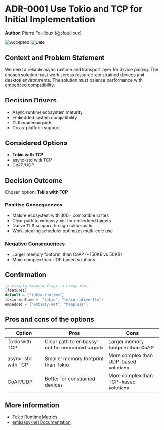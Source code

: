 # **ADR-0001** Use Tokio and TCP for Initial Implementation

**Author:** Pierre Fouilloux (@pfouilloux)

![Accepted](https://img.shields.io/badge/status-accepted-green)
![Date](https://img.shields.io/badge/Date-07_Feb_2025-lightblue)

## Context and Problem Statement

We need a reliable async runtime and transport layer for device pairing.
The chosen solution must work across resource-constrained devices and desktop environments.
The solution must balance performance with embedded compatibility.

## Decision Drivers

- Async runtime ecosystem maturity
- Embedded system compatibility
- TLS readiness path
- Cross-platform support

## Considered Options

- **Tokio with TCP**
- async-std with TCP
- CoAP/UDP

## Decision Outcome

Chosen option: **Tokio with TCP**

### Positive Consequences

- Mature ecosystem with 300+ compatible crates
- Clear path to embassy-net for embedded targets
- Native TLS support through tokio-rustls
- Work-stealing scheduler optimizes multi-core use

### Negative Consequences

- Larger memory footprint than CoAP (~150KB vs 50KB)
- More complex than UDP-based solutions

## Confirmation

```rust
// Example feature flags in Cargo.toml
[features]
default = ["tokio-runtime"]
tokio-runtime = ["tokio", "tokio-native-tls"]
embedded = ["embassy-net", "heapless"]
```

## Pros and cons of the options

| Option | Pros | Cons |
|--------|-----|------|
| Tokio with TCP | Clear path to embassy-net for embedded targets | Larger memory footprint than CoAP |
| async-std with TCP | Smaller memory footprint than Tokio | More complex than UDP-based solutions |
| CoAP/UDP | Better for constrained devices | More complex than TCP-based solutions |

## More information

- [Tokio Runtime Metrics](https://tokio.rs/tokio/topics/metrics)
- [embassy-net Documentation](https://embassy.dev/embassy-net/)
